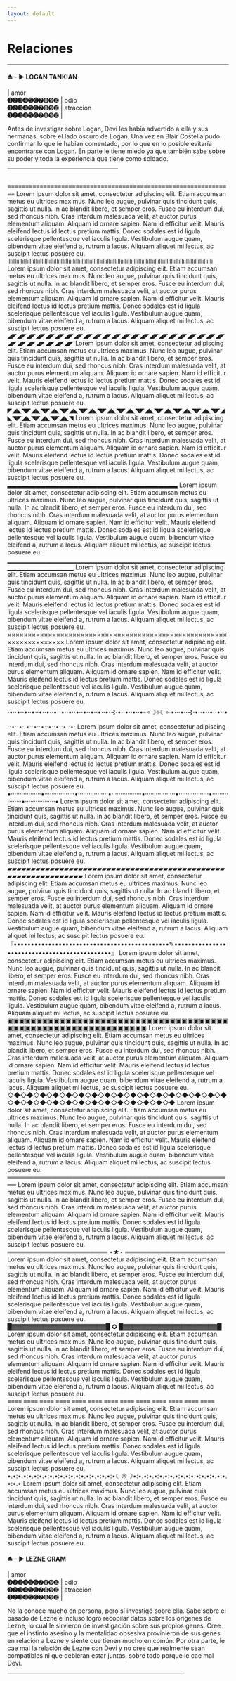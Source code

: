 ```yaml
---
layout: default
---
```

# Relaciones

* * *

#### ⏏ - ▶ LOGAN TANKIAN

| amor <br> **➊➋➌➍➎➏**➐➑➒➓ | odio<br>**➊➋➌➍➎➏**➐➑➒➓ | atraccion <br> **➊➋➌➍➎➏**➐➑➒➓  |

Antes de investigar sobre Logan, Devi les había advertido a ella y sus hermanas, sobre el lado oscuro de Logan. Una vez en Blair Costella pudo confirmar lo que le habían comentado, por lo que en lo posible evitaría encontrarse con Logan. En parte le tiene miedo ya que también sabe sobre su poder y toda la experiencia que tiene como soldado. 

 <hr width="50%">

<br>≡≡≡≡≡≡≡≡≡≡≡≡≡≡≡≡≡≡≡≡≡≡≡≡≡≡≡≡≡≡≡≡≡≡≡≡≡≡≡≡≡≡≡≡≡≡≡≡≡≡≡≡≡≡≡≡≡≡≡≡≡≡≡ 
Lorem ipsum dolor sit amet, consectetur adipiscing elit. Etiam accumsan metus eu ultrices maximus. Nunc leo augue, pulvinar quis tincidunt quis, sagittis ut nulla. In ac blandit libero, et semper eros. Fusce eu interdum dui, sed rhoncus nibh. Cras interdum malesuada velit, at auctor purus elementum aliquam. Aliquam id ornare sapien. Nam id efficitur velit. Mauris eleifend lectus id lectus pretium mattis. Donec sodales est id ligula scelerisque pellentesque vel iaculis ligula. Vestibulum augue quam, bibendum vitae eleifend a, rutrum a lacus. Aliquam aliquet mi lectus, ac suscipit lectus posuere eu.
<br>ıllıllııllıllııllıllııllıllııllıllııllıllııllıllııllıllııllıllııllıllııllıllııllıllııllıllııllıllııllıllııllıllııllıllııllıllıllıllıllıllı
Lorem ipsum dolor sit amet, consectetur adipiscing elit. Etiam accumsan metus eu ultrices maximus. Nunc leo augue, pulvinar quis tincidunt quis, sagittis ut nulla. In ac blandit libero, et semper eros. Fusce eu interdum dui, sed rhoncus nibh. Cras interdum malesuada velit, at auctor purus elementum aliquam. Aliquam id ornare sapien. Nam id efficitur velit. Mauris eleifend lectus id lectus pretium mattis. Donec sodales est id ligula scelerisque pellentesque vel iaculis ligula. Vestibulum augue quam, bibendum vitae eleifend a, rutrum a lacus. Aliquam aliquet mi lectus, ac suscipit lectus posuere eu.
<br>◢◤◢◤◢◤◢◤◢◤◢◤◢◤◢◤◢◤◢◤◢◤◢◤◢◤◢◤◢◤◢◤◢◤◢◤◢◤◢◤◢◤◢◤◢◤◢◤◢◤◢◤◢◤◢◤◢◤◢◤
Lorem ipsum dolor sit amet, consectetur adipiscing elit. Etiam accumsan metus eu ultrices maximus. Nunc leo augue, pulvinar quis tincidunt quis, sagittis ut nulla. In ac blandit libero, et semper eros. Fusce eu interdum dui, sed rhoncus nibh. Cras interdum malesuada velit, at auctor purus elementum aliquam. Aliquam id ornare sapien. Nam id efficitur velit. Mauris eleifend lectus id lectus pretium mattis. Donec sodales est id ligula scelerisque pellentesque vel iaculis ligula. Vestibulum augue quam, bibendum vitae eleifend a, rutrum a lacus. Aliquam aliquet mi lectus, ac suscipit lectus posuere eu.
<br>◤◢◣◥◤◢◣◥◤◢◣◥◤◢◣◥◤◢◣◥◤◢◣◥◤◢◣◥◤◢◣◥◤◢◣◥◤◢◣◥◤◢◣◥◤◢◣◥◤◢◣◥◤◢◣◥◤◢◣◥
Lorem ipsum dolor sit amet, consectetur adipiscing elit. Etiam accumsan metus eu ultrices maximus. Nunc leo augue, pulvinar quis tincidunt quis, sagittis ut nulla. In ac blandit libero, et semper eros. Fusce eu interdum dui, sed rhoncus nibh. Cras interdum malesuada velit, at auctor purus elementum aliquam. Aliquam id ornare sapien. Nam id efficitur velit. Mauris eleifend lectus id lectus pretium mattis. Donec sodales est id ligula scelerisque pellentesque vel iaculis ligula. Vestibulum augue quam, bibendum vitae eleifend a, rutrum a lacus. Aliquam aliquet mi lectus, ac suscipit lectus posuere eu.
<br>▃▃▃▃▃▃▃▃▃▃▃▃▃▃▃▃▃▃▃▃▃▃▃▃▃▃▃▃▃▃▃▃▃▃▃▃
Lorem ipsum dolor sit amet, consectetur adipiscing elit. Etiam accumsan metus eu ultrices maximus. Nunc leo augue, pulvinar quis tincidunt quis, sagittis ut nulla. In ac blandit libero, et semper eros. Fusce eu interdum dui, sed rhoncus nibh. Cras interdum malesuada velit, at auctor purus elementum aliquam. Aliquam id ornare sapien. Nam id efficitur velit. Mauris eleifend lectus id lectus pretium mattis. Donec sodales est id ligula scelerisque pellentesque vel iaculis ligula. Vestibulum augue quam, bibendum vitae eleifend a, rutrum a lacus. Aliquam aliquet mi lectus, ac suscipit lectus posuere eu.
<br>▁▁▁▁▁▁▁▁▁▁▁▁▁▁▁▁▁▁▁▁▁▁▁▁▁▁▁▁▁▁▁▁▁▁▁▁▁▁▁▁▁▁▁▁▁▁▁▁▁▁▁▁▁▁▁▁▁▁▁▁
Lorem ipsum dolor sit amet, consectetur adipiscing elit. Etiam accumsan metus eu ultrices maximus. Nunc leo augue, pulvinar quis tincidunt quis, sagittis ut nulla. In ac blandit libero, et semper eros. Fusce eu interdum dui, sed rhoncus nibh. Cras interdum malesuada velit, at auctor purus elementum aliquam. Aliquam id ornare sapien. Nam id efficitur velit. Mauris eleifend lectus id lectus pretium mattis. Donec sodales est id ligula scelerisque pellentesque vel iaculis ligula. Vestibulum augue quam, bibendum vitae eleifend a, rutrum a lacus. Aliquam aliquet mi lectus, ac suscipit lectus posuere eu.
<br>××××××××××××××××××××××××××××××××××××××××××××××××××××××××××××××××××××
Lorem ipsum dolor sit amet, consectetur adipiscing elit. Etiam accumsan metus eu ultrices maximus. Nunc leo augue, pulvinar quis tincidunt quis, sagittis ut nulla. In ac blandit libero, et semper eros. Fusce eu interdum dui, sed rhoncus nibh. Cras interdum malesuada velit, at auctor purus elementum aliquam. Aliquam id ornare sapien. Nam id efficitur velit. Mauris eleifend lectus id lectus pretium mattis. Donec sodales est id ligula scelerisque pellentesque vel iaculis ligula. Vestibulum augue quam, bibendum vitae eleifend a, rutrum a lacus. Aliquam aliquet mi lectus, ac suscipit lectus posuere eu.
<br>⋅•⋅⋅•⋅⋅•⋅⋅•⋅⋅•⋅⋅•⋅⋅•⋅⋅•⋅⋅•⋅⋅•⋅⋅•⋅⋅•⋅⋅•⋅⋅•⋅⊰⋅•⋅⋅•⋅⋅•⋅⋅•⋅∙∘☽༓☾∘∙•⋅⋅⋅•⋅⋅⊰⋅•⋅⋅•⋅⋅•⋅⋅•⋅⋅•⋅⋅•⋅⋅•⋅⋅•⋅⋅•⋅⋅•⋅⋅•⋅⋅•⋅⋅•⋅⋅•⋅
Lorem ipsum dolor sit amet, consectetur adipiscing elit. Etiam accumsan metus eu ultrices maximus. Nunc leo augue, pulvinar quis tincidunt quis, sagittis ut nulla. In ac blandit libero, et semper eros. Fusce eu interdum dui, sed rhoncus nibh. Cras interdum malesuada velit, at auctor purus elementum aliquam. Aliquam id ornare sapien. Nam id efficitur velit. Mauris eleifend lectus id lectus pretium mattis. Donec sodales est id ligula scelerisque pellentesque vel iaculis ligula. Vestibulum augue quam, bibendum vitae eleifend a, rutrum a lacus. Aliquam aliquet mi lectus, ac suscipit lectus posuere eu.
<br>•·················•·················•·················•·················•·················•·················•·················•·················•
Lorem ipsum dolor sit amet, consectetur adipiscing elit. Etiam accumsan metus eu ultrices maximus. Nunc leo augue, pulvinar quis tincidunt quis, sagittis ut nulla. In ac blandit libero, et semper eros. Fusce eu interdum dui, sed rhoncus nibh. Cras interdum malesuada velit, at auctor purus elementum aliquam. Aliquam id ornare sapien. Nam id efficitur velit. Mauris eleifend lectus id lectus pretium mattis. Donec sodales est id ligula scelerisque pellentesque vel iaculis ligula. Vestibulum augue quam, bibendum vitae eleifend a, rutrum a lacus. Aliquam aliquet mi lectus, ac suscipit lectus posuere eu.
<br>▰▰▰▰▰▰▰▰▰▰▰▰▰▰▰▰▰▰▰▰▰▰▰▰▰▰▰▰▰▰▰▰▰▰▰▰▰▰▰▰▰▰▰▰▰▰▰▰▰▰▰▰▰▰▰▰▰▰▰▰▰▰
Lorem ipsum dolor sit amet, consectetur adipiscing elit. Etiam accumsan metus eu ultrices maximus. Nunc leo augue, pulvinar quis tincidunt quis, sagittis ut nulla. In ac blandit libero, et semper eros. Fusce eu interdum dui, sed rhoncus nibh. Cras interdum malesuada velit, at auctor purus elementum aliquam. Aliquam id ornare sapien. Nam id efficitur velit. Mauris eleifend lectus id lectus pretium mattis. Donec sodales est id ligula scelerisque pellentesque vel iaculis ligula. Vestibulum augue quam, bibendum vitae eleifend a, rutrum a lacus. Aliquam aliquet mi lectus, ac suscipit lectus posuere eu.
<br>『•••••••••••••••••••••••••••••••••••••••••••••✎•••••••••••••••••••••••••••••••••••••••••••••』
Lorem ipsum dolor sit amet, consectetur adipiscing elit. Etiam accumsan metus eu ultrices maximus. Nunc leo augue, pulvinar quis tincidunt quis, sagittis ut nulla. In ac blandit libero, et semper eros. Fusce eu interdum dui, sed rhoncus nibh. Cras interdum malesuada velit, at auctor purus elementum aliquam. Aliquam id ornare sapien. Nam id efficitur velit. Mauris eleifend lectus id lectus pretium mattis. Donec sodales est id ligula scelerisque pellentesque vel iaculis ligula. Vestibulum augue quam, bibendum vitae eleifend a, rutrum a lacus. Aliquam aliquet mi lectus, ac suscipit lectus posuere eu.
<br>▣▣▣▣▣▣▣▣▣▣▣▣▣▣▣▣▣▣▣▣▣▣▣▣▣▣▣▣▣▣▣▣▣▣▣▣▣▣▣▣▣▣▣▣▣▣▣▣▣▣▣▣▣▣▣▣▣▣▣▣▣▣
Lorem ipsum dolor sit amet, consectetur adipiscing elit. Etiam accumsan metus eu ultrices maximus. Nunc leo augue, pulvinar quis tincidunt quis, sagittis ut nulla. In ac blandit libero, et semper eros. Fusce eu interdum dui, sed rhoncus nibh. Cras interdum malesuada velit, at auctor purus elementum aliquam. Aliquam id ornare sapien. Nam id efficitur velit. Mauris eleifend lectus id lectus pretium mattis. Donec sodales est id ligula scelerisque pellentesque vel iaculis ligula. Vestibulum augue quam, bibendum vitae eleifend a, rutrum a lacus. Aliquam aliquet mi lectus, ac suscipit lectus posuere eu.
<br>◇◆◇◆◇◆◇◆◇◆◇◆◇◆◇◆◇◆◇◆◇◆◇◆◇◆◇◆◇◆◇◆◇◆◇◆◇◆◇◆◇◆◇◆◇◆◇◆◇◆◇◆◇◆◇◆◇◆◇◆
Lorem ipsum dolor sit amet, consectetur adipiscing elit. Etiam accumsan metus eu ultrices maximus. Nunc leo augue, pulvinar quis tincidunt quis, sagittis ut nulla. In ac blandit libero, et semper eros. Fusce eu interdum dui, sed rhoncus nibh. Cras interdum malesuada velit, at auctor purus elementum aliquam. Aliquam id ornare sapien. Nam id efficitur velit. Mauris eleifend lectus id lectus pretium mattis. Donec sodales est id ligula scelerisque pellentesque vel iaculis ligula. Vestibulum augue quam, bibendum vitae eleifend a, rutrum a lacus. Aliquam aliquet mi lectus, ac suscipit lectus posuere eu.
<br>════════════════════════════════════════════════════
Lorem ipsum dolor sit amet, consectetur adipiscing elit. Etiam accumsan metus eu ultrices maximus. Nunc leo augue, pulvinar quis tincidunt quis, sagittis ut nulla. In ac blandit libero, et semper eros. Fusce eu interdum dui, sed rhoncus nibh. Cras interdum malesuada velit, at auctor purus elementum aliquam. Aliquam id ornare sapien. Nam id efficitur velit. Mauris eleifend lectus id lectus pretium mattis. Donec sodales est id ligula scelerisque pellentesque vel iaculis ligula. Vestibulum augue quam, bibendum vitae eleifend a, rutrum a lacus. Aliquam aliquet mi lectus, ac suscipit lectus posuere eu.
<br>═══════════════════════ ⋆★⋆ ═══════════════════════
Lorem ipsum dolor sit amet, consectetur adipiscing elit. Etiam accumsan metus eu ultrices maximus. Nunc leo augue, pulvinar quis tincidunt quis, sagittis ut nulla. In ac blandit libero, et semper eros. Fusce eu interdum dui, sed rhoncus nibh. Cras interdum malesuada velit, at auctor purus elementum aliquam. Aliquam id ornare sapien. Nam id efficitur velit. Mauris eleifend lectus id lectus pretium mattis. Donec sodales est id ligula scelerisque pellentesque vel iaculis ligula. Vestibulum augue quam, bibendum vitae eleifend a, rutrum a lacus. Aliquam aliquet mi lectus, ac suscipit lectus posuere eu.
<br>█▓▓▓▓▓▓▓▓▓▓▓▓▓▓▓▓▓▓▓▓▓█ ✪ █▓▓▓▓▓▓▓▓▓▓▓▓▓▓▓▓▓▓▓▓▓█ 
Lorem ipsum dolor sit amet, consectetur adipiscing elit. Etiam accumsan metus eu ultrices maximus. Nunc leo augue, pulvinar quis tincidunt quis, sagittis ut nulla. In ac blandit libero, et semper eros. Fusce eu interdum dui, sed rhoncus nibh. Cras interdum malesuada velit, at auctor purus elementum aliquam. Aliquam id ornare sapien. Nam id efficitur velit. Mauris eleifend lectus id lectus pretium mattis. Donec sodales est id ligula scelerisque pellentesque vel iaculis ligula. Vestibulum augue quam, bibendum vitae eleifend a, rutrum a lacus. Aliquam aliquet mi lectus, ac suscipit lectus posuere eu.
<br>≡≡≡≡ ≡≡≡≡ ≡≡≡≡ ≡≡≡≡ ≡≡≡≡ ≡≡≡≡ ≡≡≡≡ ≡≡≡≡ ≡≡≡≡ ≡≡≡≡ ≡≡≡≡ ≡≡≡≡ ≡≡≡≡ 
Lorem ipsum dolor sit amet, consectetur adipiscing elit. Etiam accumsan metus eu ultrices maximus. Nunc leo augue, pulvinar quis tincidunt quis, sagittis ut nulla. In ac blandit libero, et semper eros. Fusce eu interdum dui, sed rhoncus nibh. Cras interdum malesuada velit, at auctor purus elementum aliquam. Aliquam id ornare sapien. Nam id efficitur velit. Mauris eleifend lectus id lectus pretium mattis. Donec sodales est id ligula scelerisque pellentesque vel iaculis ligula. Vestibulum augue quam, bibendum vitae eleifend a, rutrum a lacus. Aliquam aliquet mi lectus, ac suscipit lectus posuere eu.
<br>•.•:•.•:•.•:•.•:•.•:•.•:•.•:•.•:•.•:•.•:•☾☼☽•:•.•:•.•:•.•:•.•:•.•:•.•:•.•:•.•:•.•:•.•
Lorem ipsum dolor sit amet, consectetur adipiscing elit. Etiam accumsan metus eu ultrices maximus. Nunc leo augue, pulvinar quis tincidunt quis, sagittis ut nulla. In ac blandit libero, et semper eros. Fusce eu interdum dui, sed rhoncus nibh. Cras interdum malesuada velit, at auctor purus elementum aliquam. Aliquam id ornare sapien. Nam id efficitur velit. Mauris eleifend lectus id lectus pretium mattis. Donec sodales est id ligula scelerisque pellentesque vel iaculis ligula. Vestibulum augue quam, bibendum vitae eleifend a, rutrum a lacus. Aliquam aliquet mi lectus, ac suscipit lectus posuere eu.

#### ⏏ - ▶ LEZNE GRAM

| amor <br> **➊➋➌➍➎➏**➐➑➒➓ | odio<br>**➊➋➌➍➎➏**➐➑➒➓ | atraccion <br> **➊➋➌➍➎➏**➐➑➒➓  |

No la conoce mucho en persona, pero sí investigó sobre ella. Sabe sobre el pasado de Lezne e incluso logró recopilar datos sobre los orígenes de Lezne, lo cual le sirvieron de investigación sobre sus propios genes. Cree que el instinto asesino y la mentalidad obsesiva provinieron de sus genes en relación a Lezne y siente que tienen mucho en común. Por otra parte, le cae mal la relación de Lezne con Devi y no cree que realmente sean compatibles ni que debieran estar juntas, sobre todo porque le cae mal Devi. 

 <hr width="80%">
